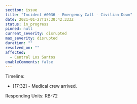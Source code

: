 ```yaml
---
section: issue
title: "Incident #0036 - Emergency Call - Civilian Down"
date: 2021-01-27T17:30:42.333Z
status: in_progress
pinned: null
current_severity: disrupted
max_severity: disrupted
duration: ""
resolved_on: ""
affected:
  - Central Los Santos
enableComments: false
---
```

Timeline:

* [17:32] - Medical crew arrived.

Responding Units: RB-72